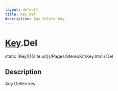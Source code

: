 ```yaml
---
layout: default
title: Key.Del
description: Any Delete key.
---
```

# [Key]({{site.url}}/Pages/StereoKit/Key.html).Del

<div class='signature' markdown='1'>
static [Key]({{site.url}}/Pages/StereoKit/Key.html) Del
</div>

## Description
Any Delete key.

